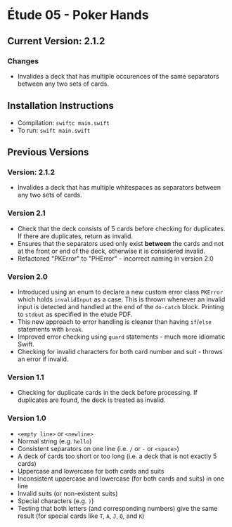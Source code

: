 # Étude 05 - Poker Hands

## Current Version: 2.1.2
### Changes
* Invalides a deck that has multiple occurences of the same separators between any two sets of cards.


## Installation Instructions
* Compilation: `swiftc main.swift`
* To run: `swift main.swift`


## Previous Versions
### Version: 2.1.2
* Invalides a deck that has multiple whitespaces as separators between any two sets of cards.

### Version 2.1
* Check that the deck consists of 5 cards before checking for duplicates. If there are duplicates, return as invalid.
* Ensures that the separators used only exist **between** the cards and not at the front or end of the deck, otherwise it is considered invalid.
* Refactored "PKError" to "PHError" - incorrect naming in version 2.0

### Version 2.0
* Introduced using an enum to declare a new custom error class `PKError` which holds `invalidInput` as a case. This is thrown whenever an invalid input is detected and handled at the end of the `do-catch` block. Printing to `stdout` as specified in the etude PDF.
* This new approach to error handling is cleaner than having `if`/`else` statements with `break`.
* Improved error checking using `guard` statements - much more idiomatic Swift.
* Checking for invalid characters for both card number and suit - throws an error if invalid.

### Version 1.1
* Checking for duplicate cards in the deck before processing. If duplicates are found, the deck is treated as invalid.

### Version 1.0
* `<empty line>` or `<newline>`
* Normal string (e.g. `hello`)
* Consistent separators on one line (i.e. `/` or `-` or `<space>`)
* A deck of cards too short or too long (i.e. a deck that is not exactly 5 cards)
* Uppercase and lowercase for both cards and suits
* Inconsistent uppercase and lowercase (for both cards and suits) in one line
* Invalid suits (or non-existent suits)
* Special characters (e.g. `)`)
* Testing that both letters (and corresponding numbers) give the same result (for special cards like `T`, `A`, `J`, `Q`, and `K`)
